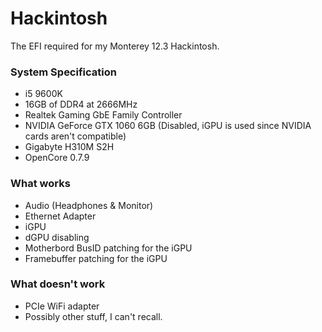 # Hackintosh
The EFI required for my Monterey 12.3 Hackintosh.

### System Specification
- i5 9600K 
- 16GB of DDR4 at 2666MHz
- Realtek Gaming GbE Family Controller
- NVIDIA GeForce GTX 1060 6GB (Disabled, iGPU is used since NVIDIA cards aren't compatible)
- Gigabyte H310M S2H
- OpenCore 0.7.9

### What works
- Audio (Headphones & Monitor)
- Ethernet Adapter
- iGPU
- dGPU disabling
- Motherbord BusID patching for the iGPU
- Framebuffer patching for the iGPU

### What doesn't work
- PCIe WiFi adapter
- Possibly other stuff, I can't recall.
